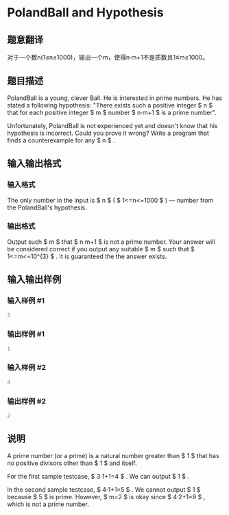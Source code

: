 # PolandBall and Hypothesis

## 题意翻译

对于一个数n(1≤n≤1000)，输出一个m，使得n·m+1不是质数且1≤m≤1000。

## 题目描述

PolandBall is a young, clever Ball. He is interested in prime numbers. He has stated a following hypothesis: "There exists such a positive integer $ n $ that for each positive integer $ m $ number $ n·m+1 $ is a prime number".

Unfortunately, PolandBall is not experienced yet and doesn't know that his hypothesis is incorrect. Could you prove it wrong? Write a program that finds a counterexample for any $ n $ .

## 输入输出格式

### 输入格式

The only number in the input is $ n $ ( $ 1<=n<=1000 $ ) — number from the PolandBall's hypothesis.

### 输出格式

Output such $ m $ that $ n·m+1 $ is not a prime number. Your answer will be considered correct if you output any suitable $ m $ such that $ 1<=m<=10^{3} $ . It is guaranteed the the answer exists.

## 输入输出样例

### 输入样例 #1

```cpp
3

```
### 输出样例 #1

```cpp
1
```


### 输入样例 #2

```cpp
4

```
### 输出样例 #2

```cpp
2
```


## 说明

A prime number (or a prime) is a natural number greater than $ 1 $ that has no positive divisors other than $ 1 $ and itself.

For the first sample testcase, $ 3·1+1=4 $ . We can output $ 1 $ .

In the second sample testcase, $ 4·1+1=5 $ . We cannot output $ 1 $ because $ 5 $ is prime. However, $ m=2 $ is okay since $ 4·2+1=9 $ , which is not a prime number.

